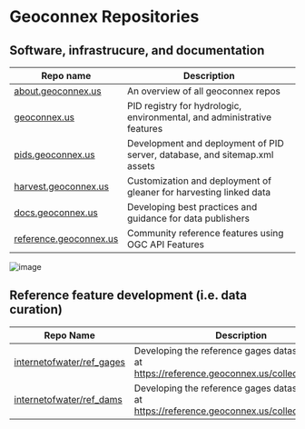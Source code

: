 # Geoconnex Repositories


## Software, infrastrucure, and documentation

| Repo name| Description |
|-------------|-------------|
| [about.geoconnex.us](https://github.com/internetofwater/about.geoconnex.us) | An overview of all geoconnex repos | 
| [geoconnex.us](https://github.com/internetofwater/geoconnex.us) | PID registry for hydrologic, environmental, and administrative features |
| [pids.geoconnex.us](https://github.com/internetofwater/pids.geoconnex.us) | Development and deployment of PID server, database, and sitemap.xml assets |
| [harvest.geoconnex.us](https://github.com/internetofwater/harvest.geoconnex.us) | Customization and deployment of gleaner for harvesting linked data |
| [docs.geoconnex.us](https://github.com/internetofwater/docs.geoconnex.us) | Developing best practices and guidance for data publishers |
| [reference.geoconnex.us](https://github.com/internetofwater/reference.geoconnex.us) | Community reference features using OGC API Features |

![image](https://github.com/internetofwater/about.geoconnex.us/assets/40066515/2a035f72-2c8f-4875-bdb3-edf739cbcbec)



## Reference feature development (i.e. data curation)

| Repo Name | Description |
|-----------|-------------|
| [internetofwater/ref_gages](https://github.com/internetofwater/ref_gages) | Developing the reference gages dataset available at https://reference.geoconnex.us/collections/gages |
| [internetofwater/ref_dams](https://github.com/internetofwater/ref_dams) | Developing the reference gages dataset available at https://reference.geoconnex.us/collections/dams |